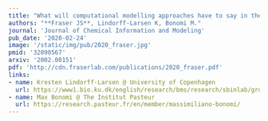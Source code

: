 ```yaml
---
title: "What will computational modelling approaches have to say in the era of atomistic cryo-EM data?"
authors: "**Fraser JS**, Lindorff-Larsen K, Bonomi M."
journal: 'Journal of Chemical Information and Modeling'
pub_date: '2020-02-24'
image: '/static/img/pub/2020_fraser.jpg'
pmid: '32090567'
arxiv: '2002.00151'
pdf: 'http://cdn.fraserlab.com/publications/2020_fraser.pdf'
links:
- name: Kresten Lindorff-Larsen @ University of Copenhagen
  url: https://www1.bio.ku.dk/english/research/bms/research/sbinlab/groups/kll/
- name: Max Bonomi @ The Institut Pasteur
  url: https://research.pasteur.fr/en/member/massimiliano-bonomi/
---
```

